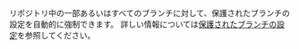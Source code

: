 リポジトリ中の一部あるいはすべてのブランチに対して、保護されたブランチの設定を自動的に強制できます。 詳しい情報については[保護されたブランチの設定](/github/administering-a-repository/configuring-protected-branches)を参照してください。
